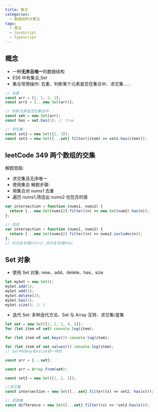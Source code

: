 ```yaml
---
title: 集合
categories: 
  - 数据结构与算法
tags: 
  - 算法
  - JavaScript
  - TypeScript
---
```


## 概念

- 一种**无序且唯一**的数据结构
- ES6 中有集合,Set
- 集合常用操作: 去重、判断某个元素是否在集合中、求交集......

```js
// 去重
const arr = [1, 1, 2, 2];
const arr2 = [...new Set(arr)];

// 判断元素是否在集合中
const set = new Set(arr);
const has = set.has(1); // true

// 求交集
const set2 = new Set([2, 3]);
const set3 = new Set([...set].filter((item) => set2.has(item)));
```

## leetCode 349 两个数组的交集

解题思路:

- 求交集且无序唯一
- 使用集合
  解题步骤:
- 用集合对 nums1 去重
- 遍历 nums1,筛选出 nums2 也包含的值

```js
var intersection = function (nums1, nums2) {
  return [...new Set(nums1)].filter((n) => new Set(num2).has(n));
};

// 改进
var intersection = function (nums1, nums2) {
  return [...new Set(nums1)].filter((n) => nums2.includes(n));
};
// 时间复杂度O(m*n),空间复杂度0(m)
```

## Set 对象

- 使用 Set 对象: new、add、delete、has、size

```js
let mySet = new Set();
mySet.add(1);
mySet.add(2);
mySet.delete(2);
mySet.has(1);
mySet.size(); // 1
```

- 迭代 Set: 多种迭代方法、Set 与 Array 互转、求交集/差集

```js
let set = new Set([1, 2, 3, 4, 5]);
for (let item of set) console.log(item);

for (let item of set.keys()) console.log(item);

for (let item of set.values()) console.log(item);
// Set中的key和value是一样的

const arr = [...set];

const arr = Array.from(set);

const set2 = new Set([1, 2, 3]);

//求交集
const intersection = new Set([...set].filter((x) => set2, has(x)));

// 求差集
const difference = new Set([...set].filter((x) => !set2.has(x)));
```
